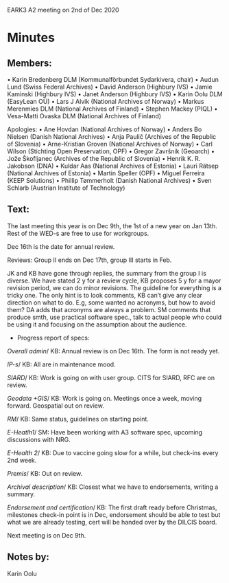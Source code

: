 EARK3 A2 meeting on 2nd of Dec 2020

# Minutes

## Members:

• Karin Bredenberg DLM (Kommunalförbundet Sydarkivera, chair)
• Audun Lund (Swiss Federal Archives)
• David Anderson (Highbury IVS)
• Jamie Kaminski (Highbury IVS)
• Janet Anderson (Highbury IVS)
• Karin Oolu DLM (EasyLean OÜ)
• Lars J Alvik (National Archives of Norway)
• Markus Merenmies DLM (National Archives of Finland)
• Stephen Mackey (PIQL)
• Vesa-Matti Ovaska DLM (National Archives of Finland)

Apologies: 
• Ane Hovdan (National Archives of Norway)
• Anders Bo Nielsen (Danish National Archives)
• Anja Paulič (Archives of the Republic of Slovenia) 
• Arne-Kristian Groven (National Archives of Norway) 
• Carl Wilson (Stichting Open Preservation, OPF)
• Gregor Završnik (Geoarch)
• Jože Škofljanec (Archives of the Republic of Slovenia)
• Henrik K. R. Jakobson (DNA)
• Kuldar Aas (National Archives of Estonia)
• Lauri Rätsep (National Archives of Estonia)
• Martin Speller (OPF) 
• Miguel Ferreira (KEEP Solutions)
• Phillip Tømmerholt (Danish National Archives)
• Sven Schlarb (Austrian Institute of Technology)



## Text: 

The last meeting this year is on Dec 9th, the 1st of a new year on Jan 13th. Rest of the WED-s are free to use for workgroups. 

Dec 16th is the date for annual review.

Reviews: Group II ends on Dec 17th, group III starts in Feb. 

JK and KB have gone through replies, the summary from the group I is diverse. We have stated 2 y for a review cycle, KB proposes 5 y for a mayor revision period, we can do minor revisions. The guideline for everything is a tricky one. The only hint is to look comments, KB can’t give any clear direction on what to do. E.g, some wanted no acronyms, but how to avoid them? DA adds that acronyms are always a problem. SM comments that produce smth, use practical software spec., talk to actual people who could be using it and focusing on the assumption about the audience. 

- Progress report of specs:

*Overall admin*/ KB: Annual review is on Dec 16th. The form is not ready yet. 

*IP-s*/ KB: All are in maintenance mood. 

*SIARD*/ KB: Work is going on with user group. CITS for SIARD, RFC are on review.  

*Geodata +GIS*/ KB: Work is going on. Meetings once a week, moving forward. Geospatial out on review. 

*RM*/ KB: Same status, guidelines on starting point.

*E-Heatlh1*/ SM: Have been working with A3 software spec, upcoming discussions with NRG. 

*E-Health 2*/ KB: Due to vaccine going slow for a while, but check-ins every 2nd week.  

*Premis*/ KB: Out on review. 

*Archival description*/ KB: Closest what we have to endorsements, writing a summary.

*Endorsement and certification*/ KB: The first draft ready before Christmas, milestones check-in point is in Dec, endorsement should be able to test but what we are already testing, cert will be handed over by the DILCIS board. 



Next meeting is on Dec 9th.

## Notes by: 

Karin Oolu
